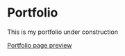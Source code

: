 # Portfolio
This is my portfolio under construction

[Portfolio page preview](https://htmlpreview.github.io/?https://github.com/Abdullahi-a-hussein/Portfolio/blob/master/templates/header.html)

